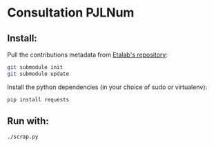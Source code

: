 # Consultation PJLNum

## Install:

Pull the contributions metadata from [Etalab's repository](https://git.framasoft.org/etalab/opinions-republique-numerique):

```bash
git submodule init
git submodule update
```

Install the python dependencies (in your choice of sudo or virtualenv):

```bash
pip install requests
```

## Run with:

```bash
./scrap.py
```
